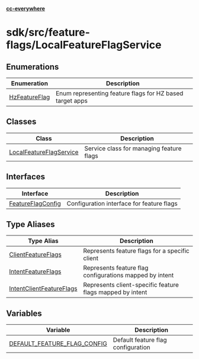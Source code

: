 [**cc-everywhere**](../../../../index.md)

<HorizontalLine />

# sdk/src/feature-flags/LocalFeatureFlagService

## Enumerations

| Enumeration | Description |
| ------ | ------ |
| [HzFeatureFlag](enumerations/hz-feature-flag.md) | Enum representing feature flags for HZ based target apps |

## Classes

| Class | Description |
| ------ | ------ |
| [LocalFeatureFlagService](classes/local-feature-flag-service.md) | Service class for managing feature flags |

## Interfaces

| Interface | Description |
| ------ | ------ |
| [FeatureFlagConfig](interfaces/feature-flag-config.md) | Configuration interface for feature flags |

## Type Aliases

| Type Alias | Description |
| ------ | ------ |
| [ClientFeatureFlags](type-aliases/client-feature-flags.md) | Represents feature flags for a specific client |
| [IntentFeatureFlags](type-aliases/intent-feature-flags.md) | Represents feature flag configurations mapped by intent |
| [IntentClientFeatureFlags](type-aliases/intent-client-feature-flags.md) | Represents client-specific feature flags mapped by intent |

## Variables

| Variable | Description |
| ------ | ------ |
| [DEFAULT\_FEATURE\_FLAG\_CONFIG](variables/default-feature-flag-config.md) | Default feature flag configuration |
